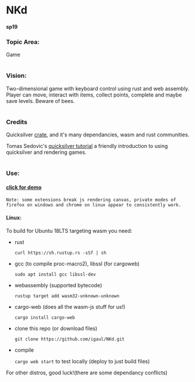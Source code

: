 # NKd
#### sp19


### Topic Area:
Game
#
### Vision:
Two-dimensional game with keyboard control using rust and web assembly. Player can move, interact with items, collect points, complete and maybe save levels. Beware of bees.
#
### Credits
Quicksilver [crate](https://crates.io/crates/quicksilver), and it's many dependancies, wasm and rust communities. 

Tomas Sedovic's [quicksilver tutorial](https://github.com/tomassedovic/quicksilver-roguelike)
a friendly introduction to using quicksilver and rendering games. 


#
### Use:


#### [click for demo](https://igaul.github.io/NKd)
    Note: some extensions break js rendering canvas, private modes of firefox on windows and chrome on linux appear to consistently work. 


#### Linux:
To build for Ubuntu 18LTS targeting wasm you need:

* rust

    `curl https://sh.rustup.rs -sSf | sh`
*  gcc (to compile proc-macro2), libssl (for cargoweb) 

    `sudo apt install gcc libssl-dev `
* webassembly (supported bytecode)

    `rustup target add wasm32-unknown-unknown`
* cargo-web (does all the wasm-js stuff for us!)

    `cargo install cargo-web`
* clone this repo (or download files)

    `git clone https://github.com/igaul/NKd.git`

* compile

    `cargo web start` to test locally (deploy to just build files)
    

For other distros, good luck!(there are some dependancy conflicts)
